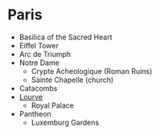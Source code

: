 # Paris
- Basilica of the Sacred Heart
- Eiffel Tower
- Arc de Triumph
- Notre Dame
    - Crypte Acheologique (Roman Ruins)
    - Sainte Chapelle (church)
- Catacombs
- [Lourve](Lourve-Checklist.md)
    - Royal Palace
- Pantheon
    - Luxemburg Gardens

